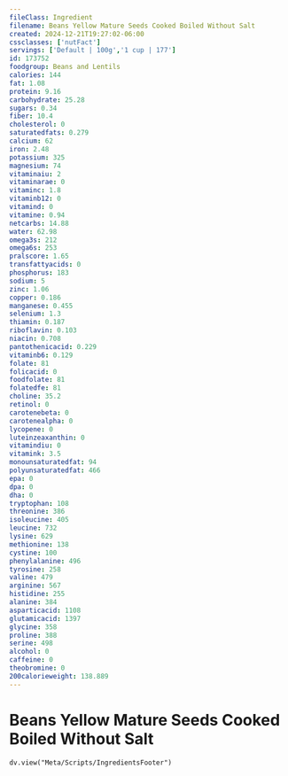 ```yaml
---
fileClass: Ingredient
filename: Beans Yellow Mature Seeds Cooked Boiled Without Salt
created: 2024-12-21T19:27:02-06:00
cssclasses: ['nutFact']
servings: ['Default | 100g','1 cup | 177']
id: 173752
foodgroup: Beans and Lentils
calories: 144
fat: 1.08
protein: 9.16
carbohydrate: 25.28
sugars: 0.34
fiber: 10.4
cholesterol: 0
saturatedfats: 0.279
calcium: 62
iron: 2.48
potassium: 325
magnesium: 74
vitaminaiu: 2
vitaminarae: 0
vitaminc: 1.8
vitaminb12: 0
vitamind: 0
vitamine: 0.94
netcarbs: 14.88
water: 62.98
omega3s: 212
omega6s: 253
pralscore: 1.65
transfattyacids: 0
phosphorus: 183
sodium: 5
zinc: 1.06
copper: 0.186
manganese: 0.455
selenium: 1.3
thiamin: 0.187
riboflavin: 0.103
niacin: 0.708
pantothenicacid: 0.229
vitaminb6: 0.129
folate: 81
folicacid: 0
foodfolate: 81
folatedfe: 81
choline: 35.2
retinol: 0
carotenebeta: 0
carotenealpha: 0
lycopene: 0
luteinzeaxanthin: 0
vitamindiu: 0
vitamink: 3.5
monounsaturatedfat: 94
polyunsaturatedfat: 466
epa: 0
dpa: 0
dha: 0
tryptophan: 108
threonine: 386
isoleucine: 405
leucine: 732
lysine: 629
methionine: 138
cystine: 100
phenylalanine: 496
tyrosine: 258
valine: 479
arginine: 567
histidine: 255
alanine: 384
asparticacid: 1108
glutamicacid: 1397
glycine: 358
proline: 388
serine: 498
alcohol: 0
caffeine: 0
theobromine: 0
200calorieweight: 138.889
---
```


# Beans Yellow Mature Seeds Cooked Boiled Without Salt

```dataviewjs
dv.view("Meta/Scripts/IngredientsFooter")
```